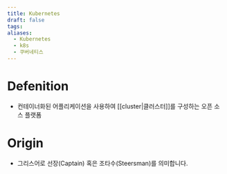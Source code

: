 ```yaml
---
title: Kubernetes
draft: false
tags:
aliases:
  - Kubernetes
  - k8s
  - 쿠버네티스
---
```

# Defenition
- 컨테이너화된 어플리케이션을 사용하여 [[cluster|클러스터]]를 구성하는 오픈 소스 플랫폼 


# Origin
- 그리스어로 선장(Captain) 혹은 조타수(Steersman)를 의미합니다.
